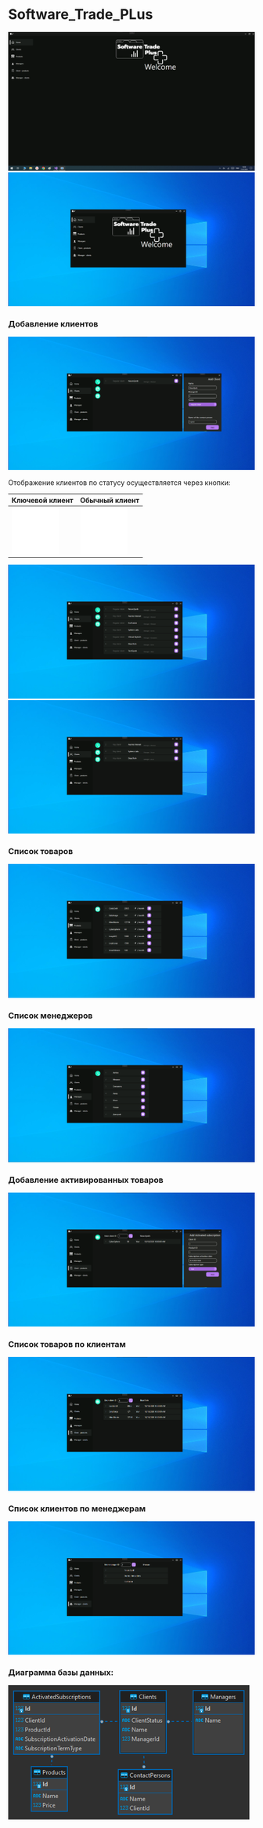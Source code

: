 # Software_Trade_PLus  

<img src="https://github.com/SawHimself/Software_Trade_PLus/blob/master/screenshots/Full.png">
<img src="https://github.com/SawHimself/Software_Trade_PLus/blob/master/screenshots/Home.png">


### Добавление клиентов  

<img src="https://github.com/SawHimself/Software_Trade_PLus/blob/master/screenshots/AddClients.png">

Отображение клиентов по статусу осуществляется через кнопки:  

| Ключевой клиент | Обычный клиент |
| ------------- | ------------- |
| <img src="https://github.com/SawHimself/Software_Trade_PLus/blob/master/Software_Trade_PLus/Resources/Images/keyclientIcon.png"> | <img src="https://github.com/SawHimself/Software_Trade_PLus/blob/master/Software_Trade_PLus/Resources/Images/regularClientIcon.png"> |

<img src="https://github.com/SawHimself/Software_Trade_PLus/blob/master/screenshots/Clients.png">  

<img src="https://github.com/SawHimself/Software_Trade_PLus/blob/master/screenshots/KeyClients.png">  

### Список товаров  

<img src="https://github.com/SawHimself/Software_Trade_PLus/blob/master/screenshots/Products.png">  

### Список менеджеров  

<img src="https://github.com/SawHimself/Software_Trade_PLus/blob/master/screenshots/Managers.png">

### Добавление активированных товаров  

<img src="https://github.com/SawHimself/Software_Trade_PLus/blob/master/screenshots/AddSubscription.png">

### Список товаров по клиентам  

<img src="https://github.com/SawHimself/Software_Trade_PLus/blob/master/screenshots/Subscriptions.png">

### Список клиентов по менеджерам  

<img src="https://github.com/SawHimself/Software_Trade_PLus/blob/master/screenshots/ManagerClients.png">

### Диаграмма базы данных:  

<img src="https://github.com/SawHimself/Software_Trade_PLus/blob/master/screenshots/DataBaseDiagramm.png">
